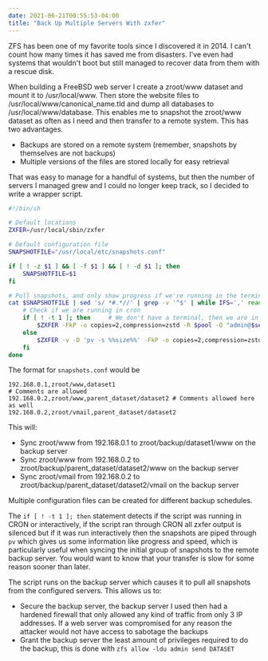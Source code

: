 ```yaml
---
date: 2021-06-21T00:55:53-04:00
title: "Back Up Multiple Servers With zxfer"
---
```


ZFS has been one of my favorite tools since I discovered it in 2014. I can't count how many times it has saved me from disasters. I've even had systems that wouldn't boot but still managed to recover data from them with a rescue disk.<!--more-->

When building a FreeBSD web server I create a zroot/www dataset and mount it to /usr/local/www. Then store the website files to /usr/local/www/canonical_name.tld and dump all databases to /usr/local/www/database. This enables me to snapshot the zroot/www dataset as often as I need and then transfer to a remote system. This has two advantages.

* Backups are stored on a remote system (remember, snapshots by themselves are not backups)
* Multiple versions of the files are stored locally for easy retrieval

That was easy to manage for a handful of systems, but then the number of servers I managed grew and I could no longer keep track, so I decided to write a wrapper script.

```bash
#!/bin/sh

# Default locations
ZXFER=/usr/local/sbin/zxfer

# Default configuration file
SNAPSHOTFILE="/usr/local/etc/snapshots.conf"

if [ ! -z $1 ] && [ -f $1 ] && [ ! -d $1 ]; then
    SNAPSHOTFILE=$1
fi

# Pull snapshots, and only show progress if we're running in the terminal
cat $SNAPSHOTFILE | sed 's/ *#.*//' | grep -v '^$' | while IFS=',' read -r server pool dest; do
    # Check if we are running in cron
    if [ ! -t 1 ]; then     # We don't have a terminal, then we are in cron
        $ZXFER -FkP -o copies=2,compression=zstd -R $pool -O "admin@$server" zroot/zbackup/$dest </dev/null
    else
        $ZXFER -v -D 'pv -s %%size%%' -FkP -o copies=2,compression=zstd -R $pool -O "admin@$server" zroot/zbackup/$dest </dev/null
    fi
done
```

The format for `snapshots.conf` would be

```none
192.168.0.1,zroot/www,dataset1
# Comments are allowed
192.168.0.2,zroot/www,parent_dataset/dataset2 # Comments allowed here as well
192.168.0.2,zroot/vmail,parent_dataset/dataset2
```

This will:
* Sync zroot/www from 192.168.0.1 to zroot/backup/dataset1/www on the backup server
* Sync zroot/www from 192.168.0.2 to zroot/backup/parent_dataset/dataset2/www on the backup server
* Sync zroot/vmail from 192.168.0.2 to zroot/backup/parent_dataset/dataset2/vmail on the backup server

Multiple configuration files can be created for different backup schedules.

The `if [ ! -t 1 ]; then` statement detects if the script was running in CRON or interactively, if the script ran through CRON all zxfer output is silenced but if it was run interactively then the snapshots are piped through `pv` which gives us some information like progress and speed, which is particularly useful when syncing the initial group of snapshots to the remote backup server. You would want to know that your transfer is slow for some reason sooner than later.

The script runs on the backup server which causes it to pull all snapshots from the configured servers. This allows us to:
* Secure the backup server, the backup server I used then had a hardened firewall that only allowed any kind of traffic from only 3 IP addresses. If a web server was compromised for any reason the attacker would not have access to sabotage the backups
* Grant the backup server the least amount of privileges required to do the backup, this is done with `zfs allow -ldu admin send DATASET`